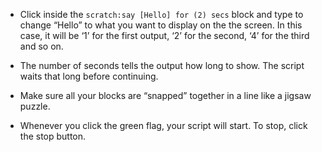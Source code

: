 - Click inside the `scratch:say [Hello] for (2) secs` block and type to change “Hello” to what you want to display on the the screen. In this case, it will be ‘1’ for the first output, ‘2’ for the second, ‘4’ for the third and so on.

- The number of seconds tells the output how long to show. The script waits that long before continuing.

- Make sure all your blocks are “snapped” together in a line like a jigsaw puzzle.

- Whenever you click the green flag, your script will start. To stop, click the stop button.